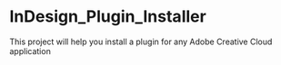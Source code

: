# InDesign_Plugin_Installer
This project will help you install a plugin for any Adobe Creative Cloud application
